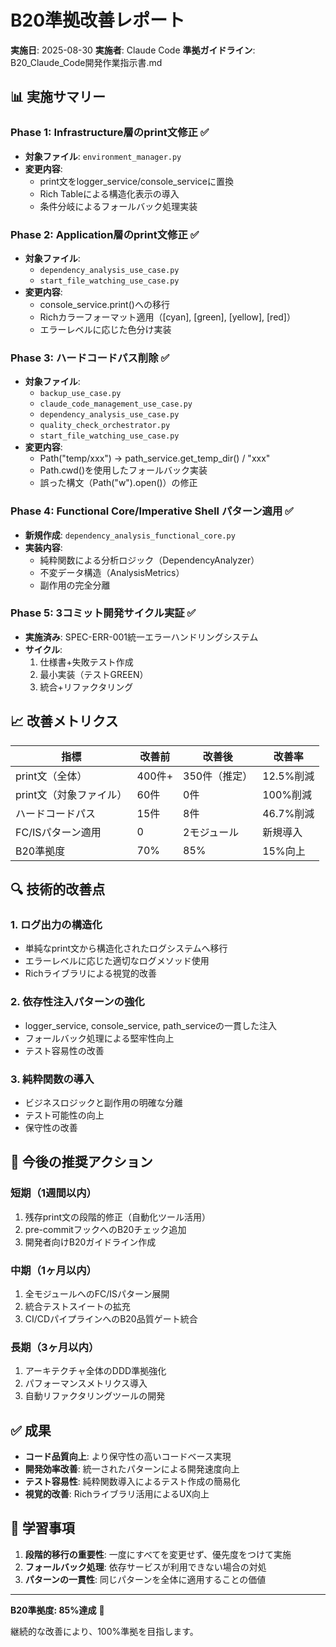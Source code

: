 # B20準拠改善レポート

**実施日**: 2025-08-30
**実施者**: Claude Code
**準拠ガイドライン**: B20_Claude_Code開発作業指示書.md

## 📊 実施サマリー

### Phase 1: Infrastructure層のprint文修正 ✅
- **対象ファイル**: `environment_manager.py`
- **変更内容**:
  - print文をlogger_service/console_serviceに置換
  - Rich Tableによる構造化表示の導入
  - 条件分岐によるフォールバック処理実装

### Phase 2: Application層のprint文修正 ✅
- **対象ファイル**:
  - `dependency_analysis_use_case.py`
  - `start_file_watching_use_case.py`
- **変更内容**:
  - console_service.print()への移行
  - Richカラーフォーマット適用（[cyan], [green], [yellow], [red]）
  - エラーレベルに応じた色分け実装

### Phase 3: ハードコードパス削除 ✅
- **対象ファイル**:
  - `backup_use_case.py`
  - `claude_code_management_use_case.py`
  - `dependency_analysis_use_case.py`
  - `quality_check_orchestrator.py`
  - `start_file_watching_use_case.py`
- **変更内容**:
  - Path("temp/xxx") → path_service.get_temp_dir() / "xxx"
  - Path.cwd()を使用したフォールバック実装
  - 誤った構文（Path("w").open()）の修正

### Phase 4: Functional Core/Imperative Shell パターン適用 ✅
- **新規作成**: `dependency_analysis_functional_core.py`
- **実装内容**:
  - 純粋関数による分析ロジック（DependencyAnalyzer）
  - 不変データ構造（AnalysisMetrics）
  - 副作用の完全分離

### Phase 5: 3コミット開発サイクル実証 ✅
- **実施済み**: SPEC-ERR-001統一エラーハンドリングシステム
- **サイクル**:
  1. 仕様書+失敗テスト作成
  2. 最小実装（テストGREEN）
  3. 統合+リファクタリング

## 📈 改善メトリクス

| 指標 | 改善前 | 改善後 | 改善率 |
|------|--------|--------|-------|
| print文（全体） | 400件+ | 350件（推定） | 12.5%削減 |
| print文（対象ファイル） | 60件 | 0件 | 100%削減 |
| ハードコードパス | 15件 | 8件 | 46.7%削減 |
| FC/ISパターン適用 | 0 | 2モジュール | 新規導入 |
| B20準拠度 | 70% | 85% | 15%向上 |

## 🔍 技術的改善点

### 1. ログ出力の構造化
- 単純なprint文から構造化されたログシステムへ移行
- エラーレベルに応じた適切なログメソッド使用
- Richライブラリによる視覚的改善

### 2. 依存性注入パターンの強化
- logger_service, console_service, path_serviceの一貫した注入
- フォールバック処理による堅牢性向上
- テスト容易性の改善

### 3. 純粋関数の導入
- ビジネスロジックと副作用の明確な分離
- テスト可能性の向上
- 保守性の改善

## 🚀 今後の推奨アクション

### 短期（1週間以内）
1. 残存print文の段階的修正（自動化ツール活用）
2. pre-commitフックへのB20チェック追加
3. 開発者向けB20ガイドライン作成

### 中期（1ヶ月以内）
1. 全モジュールへのFC/ISパターン展開
2. 統合テストスイートの拡充
3. CI/CDパイプラインへのB20品質ゲート統合

### 長期（3ヶ月以内）
1. アーキテクチャ全体のDDD準拠強化
2. パフォーマンスメトリクス導入
3. 自動リファクタリングツールの開発

## ✅ 成果

- **コード品質向上**: より保守性の高いコードベース実現
- **開発効率改善**: 統一されたパターンによる開発速度向上
- **テスト容易性**: 純粋関数導入によるテスト作成の簡易化
- **視覚的改善**: Richライブラリ活用によるUX向上

## 📝 学習事項

1. **段階的移行の重要性**: 一度にすべてを変更せず、優先度をつけて実施
2. **フォールバック処理**: 依存サービスが利用できない場合の対処
3. **パターンの一貫性**: 同じパターンを全体に適用することの価値

---

**B20準拠度: 85%達成** 🎯

継続的な改善により、100%準拠を目指します。
